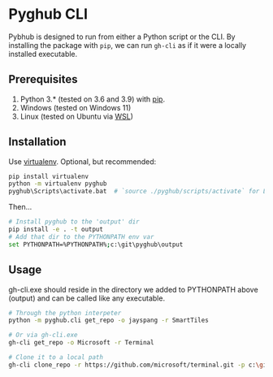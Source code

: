 # Pyghub CLI

Pybhub is designed to run from either a Python script or the CLI. By installing the package with `pip`, we can run `gh-cli` as if it were a locally installed executable.


## Prerequisites
1. Python 3.* (tested on 3.6 and 3.9) with [pip](https://pip.pypa.io/en/stable/).
1. Windows (tested on Windows 11)
1. Linux (tested on Ubuntu via [WSL](https://docs.microsoft.com/en-us/windows/wsl/install-win10))

## Installation
Use [virtualenv](https://docs.python.org/3/tutorial/venv.html). Optional, but recommended:
```bash
pip install virtualenv
python -m virtualenv pyghub
pyghub\Scripts\activate.bat  # `source ./pyghub/scripts/activate` for Linux
```
Then...

```bash
# Install pyghub to the 'output' dir
pip install -e . -t output
# Add that dir to the PYTHONPATH env var
set PYTHONPATH=%PYTHONPATH%;c:\git\pyghub\output
```

## Usage
gh-cli.exe should reside in the directory we added to PYTHONPATH above (output) and can be called like any executable.
```bash
# Through the python interpeter
python -m pyghub.cli get_repo -o jayspang -r SmartTiles

# Or via gh-cli.exe
gh-cli get_repo -o Microsoft -r Terminal

# Clone it to a local path
gh-cli clone_repo -r https://github.com/microsoft/terminal.git -p c:\git\Terminal
```